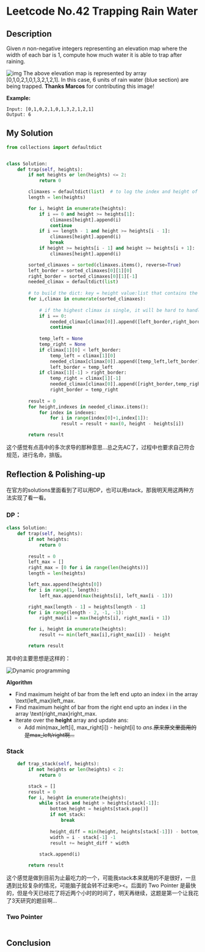 # Leetcode No.42 Trapping Rain Water

## Description

Given *n* non-negative integers representing an elevation map where the width of each bar is 1, compute how much water it is able to trap after raining.

![img](https://assets.leetcode.com/uploads/2018/10/22/rainwatertrap.png)
The above elevation map is represented by array [0,1,0,2,1,0,1,3,2,1,2,1]. In this case, 6 units of rain water (blue section) are being trapped. **Thanks Marcos** for contributing this image!

**Example:**

```
Input: [0,1,0,2,1,0,1,3,2,1,2,1]
Output: 6
```

## My Solution

```python
from collections import defaultdict


class Solution:
    def trap(self, heights):
        if not heights or len(heights) <= 2:
            return 0

        climaxes = defaultdict(list)  # to log the index and height of climaxes
        length = len(heights)

        for i, height in enumerate(heights):
            if i == 0 and height >= heights[1]:
                climaxes[height].append(i)
                continue
            if i == length - 1 and height >= heights[i - 1]:
                climaxes[height].append(i)
                break
            if height >= heights[i - 1] and height >= heights[i + 1]:
                climaxes[height].append(i)

        sorted_climaxes = sorted(climaxes.items(), reverse=True)
        left_border = sorted_climaxes[0][1][0]
        right_border = sorted_climaxes[0][1][-1]
        needed_climax = defaultdict(list)
        
		# to build the dict: key = height value:list that contains the range it need to 		# travelsal
        for i,climax in enumerate(sorted_climaxes):
            
            # if the highest climax is single, it will be hard to handle
            if i == 0:
                needed_climax[climax[0]].append([left_border,right_border])
                continue
            
            temp_left = None
            temp_right = None
            if climax[1][0] < left_border:
                temp_left = climax[1][0]
                needed_climax[climax[0]].append([temp_left,left_border])
                left_border = temp_left
            if climax[1][-1] > right_border:
                temp_right = climax[1][-1]
                needed_climax[climax[0]].append([right_border,temp_right])
                right_border = temp_right
        
        result = 0
        for height,indexes in needed_climax.items():
            for index in indexes:
                for i in range(index[0]+1,index[1]):
                    result = result + max(0, height - heights[i])

        return result
```

这个感觉有点高中的多次求导的那种意思...总之先AC了，过程中也要求自己符合规范，进行名命，排版。

## Reflection & Polishing-up

在官方的solutions里面看到了可以用DP，也可以用stack，那我明天用这两种方法实现了看一看。

### DP：

```python
class Solution:
    def trap(self, heights):
        if not heights:
            return 0
        
        result = 0
        left_max = []
        right_max = [0 for i in range(len(heights))]
        length = len(heights)

        left_max.append(heights[0])
        for i in range(1, length):
            left_max.append(max(heights[i], left_max[i - 1]))

        right_max[length - 1] = heights[length - 1]
        for i in range(length - 2, -1, -1):
            right_max[i] = max(heights[i], right_max[i + 1])

        for i, height in enumerate(heights):
            result += min(left_max[i],right_max[i]) - height

        return result
```

其中的主要思想是这样的：

![Dynamic programming](https://leetcode.com/problems/trapping-rain-water/Figures/42/trapping_rain_water.png)

**Algorithm**

- Find maximum height of bar from the left end upto an index i in the array \text{left\_max}left_max.
- Find maximum height of bar from the right end upto an index i in the array \text{right\_max}right_max.
- Iterate over the **height** array and update ans:
  - Add min(max_left[i], max_right[i]) - height[i] to *ans*.~~原来原文里面用的是max_left/right啊...~~

### Stack

```python
    def trap_stack(self, heights):
        if not heights or len(heights) < 2:
            return 0

        stack = []
        result = 0
        for i, height in enumerate(heights):
            while stack and height > heights[stack[-1]]:
                bottom_height = heights[stack.pop()]
                if not stack:
                    break
                    
                height_diff = min(height, heights[stack[-1]]) - bottom_height
                width = i - stack[-1] -1
                result += height_diff * width
                
            stack.append(i)

        return result
```

这个感觉是做到目前为止最吃力的一个，可能我stack本来就用的不是很好，一旦遇到比较复杂的情况，可能脑子就会转不过来吧><。后面的 Two Pointer 是最快的，但是今天已经花了将近两个小时的时间了，明天再继续，这题是第一个让我花了3天研究的题目啊...

### Two Pointer

```python

```

## Conclusion

